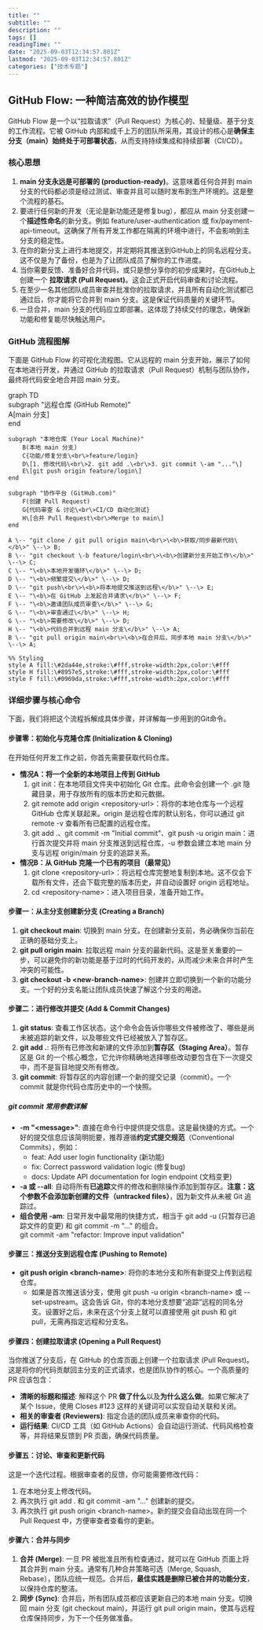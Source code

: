 ```yaml
---
title: ""
subtitle: ""
description: ""
tags: []
readingTime: ""
date: "2025-09-03T12:34:57.801Z"
lastmod: "2025-09-03T12:34:57.801Z"
categories: ["技术专题"]
---
```

## **GitHub Flow: 一种简洁高效的协作模型**

GitHub Flow 是一个以“拉取请求”（Pull Request）为核心的、轻量级、基于分支的工作流程。它被 GitHub 内部和成千上万的团队所采用，其设计的核心是**确保主分支（main）始终处于可部署状态**，从而支持持续集成和持续部署（CI/CD）。

### **核心思想**

1. **main 分支永远是可部署的 (production-ready)**。这意味着任何合并到 main 分支的代码都必须是经过测试、审查并且可以随时发布到生产环境的。这是整个流程的基石。  
2. 要进行任何新的开发（无论是新功能还是修复bug），都应从 main 分支创建一个**描述性命名**的新分支。例如 feature/user-authentication 或 fix/payment-api-timeout。这确保了所有开发工作都在隔离的环境中进行，不会影响到主分支的稳定性。  
3. 在你的新分支上进行本地提交，并定期将其推送到GitHub上的同名远程分支。这不仅是为了备份，也是为了让团队成员了解你的工作进度。  
4. 当你需要反馈、准备好合并代码，或只是想分享你的初步成果时，在GitHub上创建一个 **拉取请求 (Pull Request)**。这会正式开启代码审查和讨论流程。  
5. 在至少一名其他团队成员审查并批准你的拉取请求，并且所有自动化测试都已通过后，你才能将它合并到 main 分支。这是保证代码质量的关键环节。  
6. 一旦合并，main 分支的代码应立即部署。这体现了持续交付的理念，确保新功能和修复能尽快触达用户。

### **GitHub 流程图解**

下面是 GitHub Flow 的可视化流程图。它从远程的 main 分支开始，展示了如何在本地进行开发，并通过 GitHub 的拉取请求（Pull Request）机制与团队协作，最终将代码安全地合并回 main 分支。

graph TD  
    subgraph "远程仓库 (GitHub Remote)"  
        A\[main 分支\]  
    end

    subgraph "本地仓库 (Your Local Machine)"  
        B(本地 main 分支)  
        C{功能/修复分支\<br\>feature/login}  
        D\[1. 修改代码\<br\>2. git add .\<br\>3. git commit \-am "..."\]  
        E\[git push origin feature/login\]  
    end

    subgraph "协作平台 (GitHub.com)"  
        F(创建 Pull Request)  
        G{代码审查 & 讨论\<br\>CI/CD 自动化测试}  
        H\[合并 Pull Request\<br\>Merge to main\]  
    end

    A \-- "git clone / git pull origin main\<br\>\<b\>获取/同步最新代码\</b\>" \--\> B;  
    B \-- "git checkout \-b feature/login\<br\>\<b\>创建新分支开始工作\</b\>" \--\> C;  
    C \-- "\<b\>本地开发循环\</b\>" \--\> D;  
    D \-- "\<b\>频繁提交\</b\>" \--\> D;  
    D \-- "git push\<br\>\<b\>将本地提交推送到远程\</b\>" \--\> E;  
    E \-- "\<b\>在 GitHub 上发起合并请求\</b\>" \--\> F;  
    F \-- "\<b\>邀请团队成员审查\</b\>" \--\> G;  
    G \-- "\<b\>审查通过\</b\>" \--\> H;  
    G \-- "\<b\>需要修改\</b\>" \--\> D;  
    H \-- "\<b\>代码合并到远程 main 分支\</b\>" \--\> A;  
    B \-- "git pull origin main\<br\>\<b\>在合并后，同步本地 main 分支\</b\>" \--\> A;

    %% Styling  
    style A fill:\#2da44e,stroke:\#fff,stroke-width:2px,color:\#fff  
    style H fill:\#8957e5,stroke:\#fff,stroke-width:2px,color:\#fff  
    style F fill:\#0969da,stroke:\#fff,stroke-width:2px,color:\#fff

### **详细步骤与核心命令**

下面，我们将把这个流程拆解成具体步骤，并详解每一步用到的Git命令。

#### **步骤零：初始化与克隆仓库 (Initialization & Cloning)**

在开始任何开发工作之前，你首先需要获取代码仓库。

* **情况A：将一个全新的本地项目上传到 GitHub**  
  1. git init：在本地项目文件夹中初始化 Git 仓库。此命令会创建一个 .git 隐藏目录，用于存放所有的版本历史和元数据。  
  2. git remote add origin \<repository-url\>：将你的本地仓库与一个远程 GitHub 仓库关联起来。origin 是远程仓库的默认别名，你可以通过 git remote \-v 查看所有已配置的远程仓库。  
  3. git add .、git commit \-m "Initial commit"、git push \-u origin main：进行首次提交并将 main 分支推送到远程仓库，-u 参数会建立本地 main 分支与远程 origin/main 分支的追踪关系。  
* **情况B：从 GitHub 克隆一个已有的项目（最常见）**  
  1. git clone \<repository-url\>：将远程仓库完整地复制到本地。这不仅会下载所有文件，还会下载完整的版本历史，并自动设置好 origin 远程地址。  
  2. cd \<repository-name\>：进入项目目录，准备开始工作。

#### **步骤一：从主分支创建新分支 (Creating a Branch)**

1. **git checkout main**: 切换到 main 分支。在创建新分支前，务必确保你当前在正确的基础分支上。  
2. **git pull origin main**: 拉取远程 main 分支的最新代码。这是至关重要的一步，可以避免你的新功能是基于过时的代码开发的，从而减少未来合并时产生冲突的可能性。  
3. **git checkout \-b \<new-branch-name\>**: 创建并立即切换到一个新的功能分支。一个好的分支名能让团队成员快速了解这个分支的用途。

#### **步骤二：进行修改并提交 (Add & Commit Changes)**

1. **git status**: 查看工作区状态。这个命令会告诉你哪些文件被修改了、哪些是尚未被追踪的新文件，以及哪些文件已经被放入了暂存区。  
2. **git add .**: 将所有已修改和新建的文件添加到**暂存区（Staging Area）**。暂存区是 Git 的一个核心概念，它允许你精确地选择哪些改动要包含在下一次提交中，而不是盲目地提交所有修改。  
3. **git commit**: 将暂存区的内容创建一个新的提交记录（commit）。一个 commit 就是你代码仓库历史中的一个快照。

##### **git commit 常用参数详解**

* **\-m "\<message\>"**: 直接在命令行中提供提交信息。这是最快捷的方式。一个好的提交信息应该简明扼要，推荐遵循**约定式提交规范**（Conventional Commits），例如：  
  * feat: Add user login functionality (新功能)  
  * fix: Correct password validation logic (修复bug)  
  * docs: Update API documentation for login endpoint (文档变更)  
* **\-a 或 \--all**: 自动将所有**已追踪**文件的修改和删除操作添加到暂存区。**注意：这个参数不会添加新创建的文件（untracked files）**，因为新文件从未被 Git 追踪过。  
* **组合使用 \-am**: 日常开发中最常用的快捷方式，相当于 git add \-u (只暂存已追踪文件的变更) 和 git commit \-m "..." 的组合。  
  git commit \-am "refactor: Improve input validation"

#### **步骤三：推送分支到远程仓库 (Pushing to Remote)**

* **git push origin \<branch-name\>**: 将你的本地分支和所有新提交上传到远程仓库。  
  * 如果是首次推送该分支，使用 git push \-u origin \<branch-name\> 或 \--set-upstream。这会告诉 Git，你的本地分支想要“追踪”远程的同名分支。设置好之后，未来在这个分支上就可以直接使用 git push 和 git pull，无需再指定远程和分支名。

#### **步骤四：创建拉取请求 (Opening a Pull Request)**

当你推送了分支后，在 GitHub 的仓库页面上创建一个拉取请求 (Pull Request)。这是将你的代码贡献回主分支的正式请求，也是团队协作的核心。一个高质量的 PR 应该包含：

* **清晰的标题和描述**: 解释这个 PR **做了什么**以及**为什么这么做**。如果它解决了某个 Issue，使用 Closes \#123 这样的关键词可以实现自动关联和关闭。  
* **相关的审查者 (Reviewers)**: 指定合适的团队成员来审查你的代码。  
* **运行结果**: CI/CD 工具（如 GitHub Actions）会自动运行测试、代码风格检查等，并将结果反馈到 PR 页面，确保代码质量。

#### **步骤五：讨论、审查和更新代码**

这是一个迭代过程。根据审查者的反馈，你可能需要修改代码：

1. 在本地分支上修改代码。  
2. 再次执行 git add . 和 git commit \-am "..." 创建新的提交。  
3. 再次执行 git push origin \<branch-name\>。新的提交会自动出现在同一个 Pull Request 中，方便审查者查看你的更新。

#### **步骤六：合并与同步**

1. **合并 (Merge)**: 一旦 PR 被批准且所有检查通过，就可以在 GitHub 页面上将其合并到 main 分支。通常有几种合并策略可选（Merge, Squash, Rebase），团队应统一规范。合并后，**最佳实践是删除已被合并的功能分支**，以保持仓库的整洁。  
2. **同步 (Sync)**: 合并后，所有团队成员都应该更新自己的本地 main 分支。切换回 main 分支 (git checkout main)，并运行 git pull origin main，使其与远程仓库保持同步，为下一个任务做准备。
